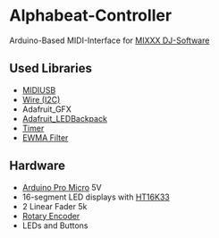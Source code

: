 # Alphabeat-Controller
Arduino-Based MIDI-Interface for [MIXXX DJ-Software](https://mixxx.org)

## Used Libraries
* [MIDIUSB](https://tigoe.github.io/SoundExamples/midiusb.html)
* [Wire (I2C)](https://www.arduino.cc/en/reference/wire)
* Adafruit_GFX
* [Adafruit_LEDBackpack](https://www.adafruit.com/product/1911)
* [Timer](https://github.com/brunocalou/Timer)
* [EWMA Filter](https://github.com/jonnieZG/EWMA)

## Hardware
* [Arduino Pro Micro](https://www.sparkfun.com/products/12640) 5V
* 16-segment LED displays with [HT16K33](https://cdn-shop.adafruit.com/datasheets/ht16K33v110.pdf)
* 2 Linear Fader 5k
* [Rotary Encoder](https://www.bourns.com/data/global/pdfs/ECW1J.pdf)
* LEDs and Buttons
